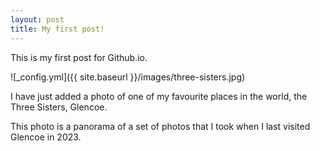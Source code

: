 ```yaml
---
layout: post
title: My first post!
---
```


This is my first post for Github.io.

![_config.yml]({{ site.baseurl }}/images/three-sisters.jpg)

I have just added a photo of one of my favourite places in the world, the Three Sisters, Glencoe.

This photo is a panorama of a set of photos that I took when I last visited Glencoe in 2023.
